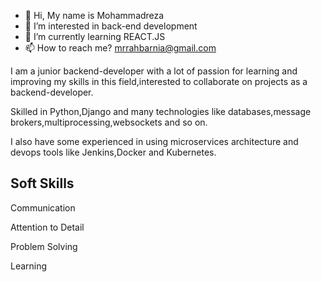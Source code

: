 - 👋 Hi, My name is Mohammadreza 
- 👀 I’m interested in back-end development
- 🌱 I’m currently learning REACT.JS 
- 📫 How to reach me? mrrahbarnia@gmail.com

<!---
mrrahbarnia/mrrahbarnia is a ✨ special ✨ repository because its `README.md` (this file) appears on your GitHub profile.
You can click the Preview link to take a look at your changes.
--->
</hr>
<p>I am a junior backend-developer with a lot of passion for learning and improving my skills 
in this field,interested to collaborate on projects as a backend-developer.</p>
<p>Skilled in Python,Django and many technologies like databases,message brokers,multiprocessing,websockets and so on.</p>
<p>I also have some experienced in using microservices architecture and devops tools like Jenkins,Docker and Kubernetes.</p>
</hr>
<h2>Soft Skills</h2>
<p>Communication</p>
<p>Attention to Detail</p>
<p>Problem Solving</p>
<p>Learning</p>
